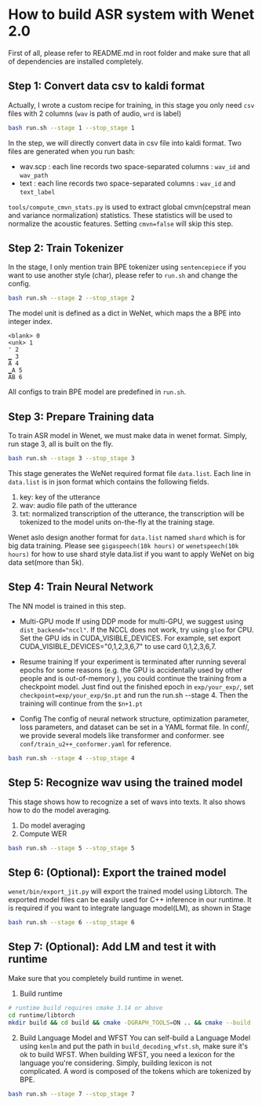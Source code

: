 # How to build ASR system with Wenet 2.0
First of all, please refer to README.md in root folder and make sure that all of dependencies are installed completely.

## Step 1: Convert data csv to kaldi format
Actually, I wrote a custom recipe for training, in this stage you only need ```csv``` files with 2 columns (```wav``` is path of audio, ```wrd``` is label)

``` sh
bash run.sh --stage 1 --stop_stage 1
```

In the step, we will directly convert data in csv file into kaldi format. Two files are generated when you run bash: 
* wav.scp : each line records two space-separated columns : ```wav_id``` and ```wav_path```
* text : each line records two space-separated columns : ```wav_id``` and ```text_label```

```tools/compute_cmvn_stats.py``` is used to extract global cmvn(cepstral mean and variance normalization) statistics. These statistics will be used to normalize the acoustic features. Setting ```cmvn=false``` will skip this step.

## Step 2: Train Tokenizer
In the stage, I only mention train BPE tokenizer using ```sentencepiece``` if you want to use another style (char), please refer to ```run.sh``` and change the config.
``` sh
bash run.sh --stage 2 --stop_stage 2
```
The model unit is defined as a dict in WeNet, which maps the a BPE into integer index.
``` text
<blank> 0
<unk> 1
' 2
▁ 3
A 4
▁A 5
AB 6
```
All configs to train BPE model are predefined in ```run.sh```.
## Step 3: Prepare Training data
To train ASR model in Wenet, we must make data in wenet format. Simply, run stage 3, all is built on the fly.
``` sh
bash run.sh --stage 3 --stop_stage 3
```
This stage generates the WeNet required format file ```data.list```. Each line in ```data.list``` is in json format which contains the following fields.
1. key: key of the utterance
2. wav: audio file path of the utterance
3. txt: normalized transcription of the utterance, the transcription will be tokenized to the model units on-the-fly at the training stage.

Wenet aslo design another format for ```data.list``` named ```shard``` which is for big data training. Please see ```gigaspeech(10k hours)``` or ```wenetspeech(10k hours)``` for how to use shard style data.list if you want to apply WeNet on big data set(more than 5k).
## Step 4: Train Neural Network
The NN model is trained in this step.

* Multi-GPU mode
If using DDP mode for multi-GPU, we suggest using ```dist_backend="nccl"```. If the NCCL does not work, try using ```gloo``` for CPU. Set the GPU ids in CUDA_VISIBLE_DEVICES. For example, set export CUDA_VISIBLE_DEVICES="0,1,2,3,6,7" to use card 0,1,2,3,6,7.

* Resume training
If your experiment is terminated after running several epochs for some reasons (e.g. the GPU is accidentally used by other people and is out-of-memory ), you could continue the training from a checkpoint model. Just find out the finished epoch in ```exp/your_exp/```, set ```checkpoint=exp/your_exp/$n.pt``` and run the run.sh --stage 4. Then the training will continue from the ```$n+1.pt```

* Config
The config of neural network structure, optimization parameter, loss parameters, and dataset can be set in a YAML format file.
In conf/, we provide several models like transformer and conformer. see ```conf/train_u2++_conformer.yaml``` for reference.

``` sh
bash run.sh --stage 4 --stop_stage 4
```

## Step 5: Recognize wav using the trained model

This stage shows how to recognize a set of wavs into texts. It also shows how to do the model averaging.
1. Do model averaging
2. Compute WER

``` sh
bash run.sh --stage 5 --stop_stage 5
```

## Step 6: (Optional): Export the trained model
```wenet/bin/export_jit.py``` will export the trained model using Libtorch. The exported model files can be easily used for C++ inference in our runtime. It is required if you want to integrate language model(LM), as shown in Stage 
``` sh
bash run.sh --stage 6 --stop_stage 6
```
## Step 7: (Optional): Add LM and test it with runtime
Make sure that you completely build runtime in wenet.
1. Build runtime
``` bash
# runtime build requires cmake 3.14 or above
cd runtime/libtorch
mkdir build && cd build && cmake -DGRAPH_TOOLS=ON .. && cmake --build .
```
2. Build Language Model and WFST
You can self-build a Language Model using ```kenlm``` and put the path in ```build_decoding_wfst.sh```, make sure it's ok to build WFST.
When building WFST, you need a lexicon for the language you're considering. Simply, building lexicon is not complicated. A word is composed of the tokens which are tokenized by BPE. 
``` sh
bash run.sh --stage 7 --stop_stage 7
```